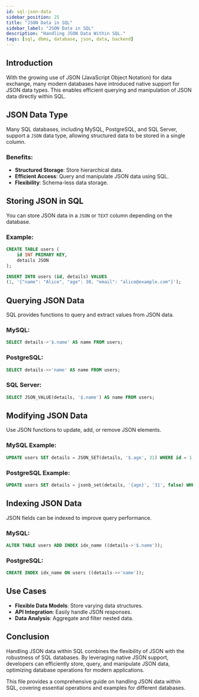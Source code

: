 ```yaml
---
id: sql-json-data
sidebar_position: 25
title: "JSON Data in SQL"
sidebar_label: "JSON Data in SQL"
description: "Handling JSON Data Within SQL."
tags: [sql, dbms, database, json, data, backend]
---
```


## Introduction
With the growing use of JSON (JavaScript Object Notation) for data exchange, many modern databases have introduced native support for JSON data types. This enables efficient querying and manipulation of JSON data directly within SQL.

## JSON Data Type
Many SQL databases, including MySQL, PostgreSQL, and SQL Server, support a `JSON` data type, allowing structured data to be stored in a single column.

### Benefits:
- **Structured Storage**: Store hierarchical data.
- **Efficient Access**: Query and manipulate JSON data using SQL.
- **Flexibility**: Schema-less data storage.

## Storing JSON in SQL
You can store JSON data in a `JSON` or `TEXT` column depending on the database.

### Example:
```sql
CREATE TABLE users (
    id INT PRIMARY KEY,
    details JSON
);

INSERT INTO users (id, details) VALUES
(1, '{"name": "Alice", "age": 30, "email": "alice@example.com"}');
```

## Querying JSON Data
SQL provides functions to query and extract values from JSON data.

### MySQL:
```sql
SELECT details->'$.name' AS name FROM users;
```

### PostgreSQL:
```sql
SELECT details->>'name' AS name FROM users;
```

### SQL Server:
```sql
SELECT JSON_VALUE(details, '$.name') AS name FROM users;
```

## Modifying JSON Data
Use JSON functions to update, add, or remove JSON elements.

### MySQL Example:
```sql
UPDATE users SET details = JSON_SET(details, '$.age', 31) WHERE id = 1;
```

### PostgreSQL Example:
```sql
UPDATE users SET details = jsonb_set(details, '{age}', '31', false) WHERE id = 1;
```

## Indexing JSON Data
JSON fields can be indexed to improve query performance.

### MySQL:
```sql
ALTER TABLE users ADD INDEX idx_name ((details->'$.name'));
```

### PostgreSQL:
```sql
CREATE INDEX idx_name ON users ((details->>'name'));
```

## Use Cases
- **Flexible Data Models**: Store varying data structures.
- **API Integration**: Easily handle JSON responses.
- **Data Analysis**: Aggregate and filter nested data.

## Conclusion
Handling JSON data within SQL combines the flexibility of JSON with the robustness of SQL databases. By leveraging native JSON support, developers can efficiently store, query, and manipulate JSON data, optimizing database operations for modern applications.

This file provides a comprehensive guide on handling JSON data within SQL, covering essential operations and examples for different databases.

